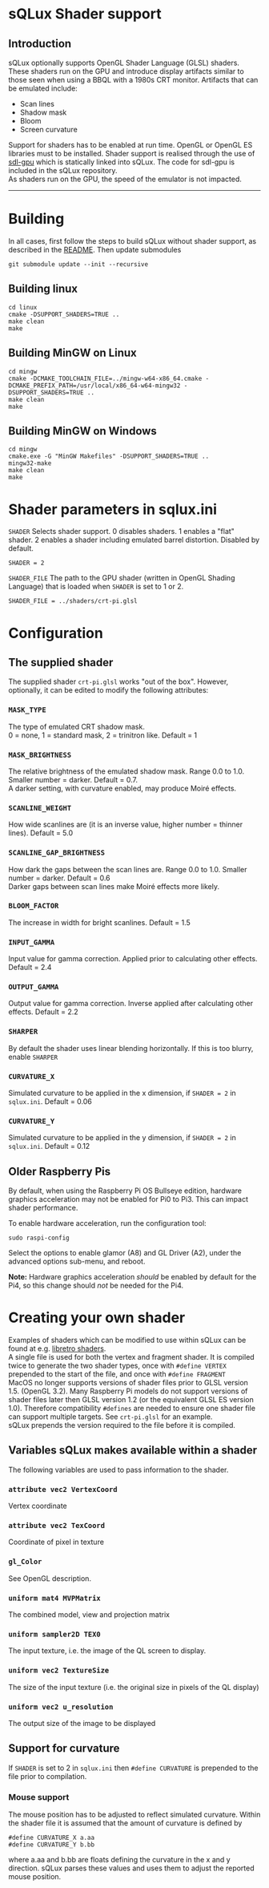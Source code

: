 # sQLux Shader support

## Introduction
sQLux optionally supports OpenGL Shader Language (GLSL) shaders. These shaders run on the GPU and introduce display artifacts similar to those seen when using a BBQL with a 1980s CRT monitor. Artifacts that can be emulated include:
+ Scan lines
+ Shadow mask
+ Bloom
+ Screen curvature

Support for shaders has to be enabled at run time. OpenGL or OpenGL ES libraries must to be installed. Shader support is realised through the use of [sdl-gpu](https://github.com/grimfang4/sdl-gpu) which is statically linked into sQLux. The code for sdl-gpu is included in the sQLux repository.  
As shaders run on the GPU, the speed of the emulator is not impacted.

---
# Building
In all cases, first follow the steps to build sQLux without shader support, as described in the [README](../README.md). Then update submodules

```
git submodule update --init --recursive
```

## Building linux
```
cd linux
cmake -DSUPPORT_SHADERS=TRUE ..
make clean
make
```
## Building MinGW on Linux
```
cd mingw
cmake -DCMAKE_TOOLCHAIN_FILE=../mingw-w64-x86_64.cmake -DCMAKE_PREFIX_PATH=/usr/local/x86_64-w64-mingw32 -DSUPPORT_SHADERS=TRUE ..
make clean
make
```
## Building MinGW on Windows
```
cd mingw
cmake.exe -G "MinGW Makefiles" -DSUPPORT_SHADERS=TRUE ..
mingw32-make
make clean
make
```
# Shader parameters in sqlux.ini
`SHADER`  Selects shader support. 0 disables shaders. 1 enables a "flat" shader. 2 enables a shader including emulated barrel distortion. Disabled by default.

```
SHADER = 2
```

`SHADER_FILE`
The path to the GPU shader (written in OpenGL Shading Language) that is loaded when `SHADER` is set to 1 or 2.

```
SHADER_FILE = ../shaders/crt-pi.glsl
```
# Configuration
## The supplied shader
The supplied shader `crt-pi.glsl` works "out of the box". However, optionally, it can be edited to modify the following attributes:
### `MASK_TYPE`
The type of emulated CRT shadow mask.  
0 = none, 1 = standard mask, 2 = trinitron like. Default = 1
### `MASK_BRIGHTNESS`
The relative brightness of the emulated shadow mask. Range 0.0 to 1.0. Smaller number = darker. Default = 0.7.  
A darker setting, with curvature enabled, may produce Moiré effects.
### `SCANLINE_WEIGHT`
How wide scanlines are (it is an inverse value, higher number = thinner lines). Default = 5.0
### `SCANLINE_GAP_BRIGHTNESS`
How dark the gaps between the scan lines are. Range 0.0 to 1.0. Smaller number = darker. Default = 0.6  
Darker gaps between scan lines make Moiré effects more likely.
### `BLOOM_FACTOR`
The increase in width for bright scanlines. Default = 1.5
### `INPUT_GAMMA`
Input value for gamma correction. Applied prior to calculating other effects. Default = 2.4
### `OUTPUT_GAMMA`
Output value for gamma correction. Inverse applied after calculating other effects. Default = 2.2
### `SHARPER`
By default the shader uses linear blending horizontally. If this is too blurry, enable `SHARPER`
### `CURVATURE_X`
Simulated curvature to be applied in the x dimension, if `SHADER = 2` in `sqlux.ini`. Default = 0.06
### `CURVATURE_Y`
Simulated curvature to be applied in the y dimension, if `SHADER = 2` in `sqlux.ini`. Default = 0.12
## Older Raspberry Pis
By default, when using the Raspberry Pi OS Bullseye edition, hardware graphics acceleration may not be enabled for Pi0 to Pi3. This can impact shader performance.

To enable hardware acceleration, run the configuration tool:

`sudo raspi-config`

Select the options to enable glamor (A8) and GL Driver (A2), under the advanced options sub-menu, and reboot.

**Note:** Hardware graphics acceleration *should* be enabled by default for the Pi4, so this change should *not* be needed for the Pi4.

# Creating your own shader
Examples of shaders which can be modified to use within sQLux can be found at e.g. [libretro shaders](https://github.com/libretro/glsl-shaders/tree/master/crt/shaders).  
A single file is used for both the vertex and fragment shader. It is compiled twice to generate the two shader types, once with `#define VERTEX` prepended to the start of the file, and once with `#define FRAGMENT`  
MacOS no longer supports versions of shader files prior to GLSL version 1.5. (OpenGL 3.2). Many Raspberry Pi models do not support versions of shader files later then GLSL version 1.2 (or the equivalent GLSL ES version 1.0). Therefore compatibility `#defines` are needed to ensure one shader file can support multiple targets. See `crt-pi.glsl` for an example.  
sQLux prepends the version required to the file before it is compiled.
## Variables sQLux makes available within a shader
The following variables are used to pass information to the shader.
### `attribute vec2 VertexCoord`
Vertex coordinate
### `attribute vec2 TexCoord`
Coordinate of pixel in texture
### `gl_Color`
See OpenGL description.
### `uniform mat4 MVPMatrix`
The combined model, view and projection matrix
### `uniform sampler2D TEX0`
The input texture, i.e. the image of the QL screen to display.
### `uniform vec2 TextureSize`
The size of the input texture (i.e. the original size in pixels of the QL display)
### `uniform vec2 u_resolution`
The output size of the image to be displayed
## Support for curvature
If `SHADER` is set to 2 in `sqlux.ini` then `#define CURVATURE` is prepended to the file prior to compilation.
### Mouse support
The mouse position has to be adjusted to reflect simulated curvature. Within the shader file it is assumed that the amount of curvature is defined by
```
#define CURVATURE_X a.aa
#define CURVATURE_Y b.bb
```
where a.aa and b.bb are floats defining the curvature in the x and y direction. sQLux parses these values and uses them to adjust the reported mouse position.
